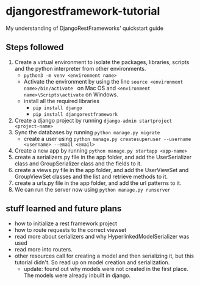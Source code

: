 # djangorestframework-tutorial

My understanding of DjangoRestFrameworks' quickstart guide

## Steps followed

1. Create a virtual environment to isolate the packages, libraries, scripts and the python interpreter from other environments.
    - `python3 -m venv <environment name>`
    - Activate the environment by using the line  `source <environment name>/bin/activate ` on Mac OS and `<environment name>\Scripts\activate` on Windows.
    - install all the required libraries
        - `pip install django`
        - `pip install djangorestframework`
2. Create a django project by running `django-admin startproject <project-name>`
3. Sync the databases by running `python manage.py migrate`    
    - create a user using `python manage.py createsuperuser --username <username> --email <email>`
4. Create a new app by running `python manage.py startapp <app-name>`
5. create a serializers.py file in the app folder, and add the UserSerializer class and GroupSerializer class and the fields to it.
6. create a views.py file in the app folder, and add the UserViewSet and GroupViewSet classes and the list and retrieve methods to it.
7. create a urls.py file in the app folder, and add the url patterns to it.
6. We can run the server now using `python manage.py runserver`

## stuff learned and future plans
- how to initialize a rest framework project
- how to route requests to the correct viewset
- read more about serializers and why HyperlinkedModelSerializer was used
- read more into routers.
- other resources call for creating a model and then serializing it, but this tutorial didn't. So read up on model creation and serialization.  
    - update: 
        found out why models were not created in the first place. The models were already inbuilt in django.
 
